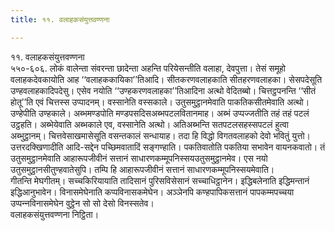 ```yaml
---
title: ११. वलाहकसंयुत्तवण्णना

---
```

११. वलाहकसंयुत्तवण्णना  
५५०-६०६. लोकं वालेन्ता संवरन्ता छादेन्ता अहन्ति परियेसन्तीति वलाहा, देवपुत्ता। तेसं समूहो वलाहकदेवकायोति आह ‘‘वलाहककायिका’’तिआदि। सीतकरणवलाहकाति सीतहरणवलाहका। सेसपदेसूति उण्हवलाहकादिपदेसु। एसेव नयोति ‘‘उण्हकरणवलाहका’’तिआदिना अत्थो वेदितब्बो। चित्तट्ठपनन्ति ‘‘सीतं होतू’’ति एवं चित्तस्स उप्पादनम्। वस्सानेति वस्सकाले। उतुसमुट्ठानमेवाति पाकतिकसीतमेवाति अत्थो। उण्हेपीति उण्हकाले। अब्भमण्डपोति मण्डपसदिसअब्भपटलवितानमाह। अब्भं उप्पज्‍जतीति तहं तहं पटलं उट्ठहति। अब्भेयेवाति अब्भकाले एव, वस्सानेति अत्थो। अतिअब्भन्ति सतपटलसहस्सपटलं हुत्वा अब्भुट्ठानम्। चित्तवेसाखमासेसूति वसन्तकालं सन्धायाह। तदा हि विद्धो विगतवलाहको देवो भवितुं युत्तो। उत्तरदक्खिणादीति आदि-सद्देन पच्छिमवातादिं सङ्गण्हाति। पकतिवातोति पकतिया सभावेन वायनकवातो। तं उतुसमुट्ठानमेवाति आहारूपजीवीनं सत्तानं साधारणकम्मूपनिस्सयउतुसमुट्ठानमेव। एस नयो उतुसमुट्ठानसीतुण्हवातेसुपि। तम्पि हि आहारूपजीवीनं सत्तानं साधारणकम्मूपनिस्सयमेवाति।  
गीतन्ति मेघगीतम्। सच्‍चकिरियायाति तादिसानं पुरिसविसेसानं सच्‍चाधिट्ठानेन। इद्धिबलेनाति इद्धिमन्तानं इद्धिआनुभावेन। विनासमेघेनाति कप्पविनासकमेघेन। अञ्‍ञेनपि कण्हपापिकसत्तानं पापकम्मपच्‍चया उप्पन्‍नविनासमेघेन वुट्ठेन सो सो देसो विनस्सतेव।  
वलाहकसंयुत्तवण्णना निट्ठिता।  